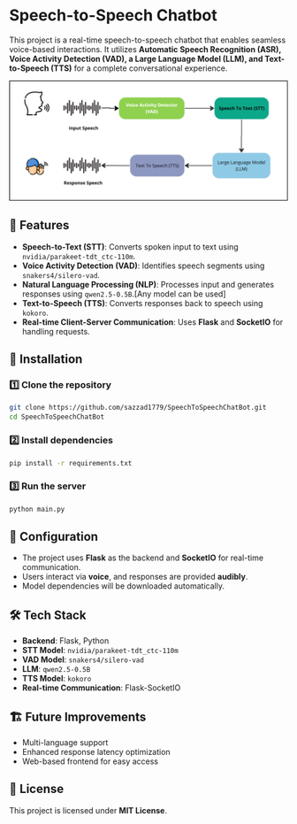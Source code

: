 # Speech-to-Speech Chatbot

This project is a real-time speech-to-speech chatbot that enables seamless voice-based interactions. It utilizes **Automatic Speech Recognition (ASR), Voice Activity Detection (VAD), a Large Language Model (LLM), and Text-to-Speech (TTS)** for a complete conversational experience.

![Speech to Speech ChatBot](media/speechtospeechChatbot_architecture.png)
## 🚀 Features
- **Speech-to-Text (STT)**: Converts spoken input to text using `nvidia/parakeet-tdt_ctc-110m`.
- **Voice Activity Detection (VAD)**: Identifies speech segments using `snakers4/silero-vad`.
- **Natural Language Processing (NLP)**: Processes input and generates responses using `qwen2.5-0.5B`.[Any model can be used]
- **Text-to-Speech (TTS)**: Converts responses back to speech using `kokoro`.
- **Real-time Client-Server Communication**: Uses **Flask** and **SocketIO** for handling requests.

## 📌 Installation

### 1️⃣ Clone the repository
```bash
git clone https://github.com/sazzad1779/SpeechToSpeechChatBot.git
cd SpeechToSpeechChatBot
```

### 2️⃣ Install dependencies
```bash
pip install -r requirements.txt
```

### 3️⃣ Run the server
```bash
python main.py
```

## 🔧 Configuration
- The project uses **Flask** as the backend and **SocketIO** for real-time communication.
- Users interact via **voice**, and responses are provided **audibly**.
- Model dependencies will be downloaded automatically.

## 🛠 Tech Stack
- **Backend**: Flask, Python
- **STT Model**: `nvidia/parakeet-tdt_ctc-110m`
- **VAD Model**: `snakers4/silero-vad`
- **LLM**: `qwen2.5-0.5B`
- **TTS Model**: `kokoro`
- **Real-time Communication**: Flask-SocketIO

## 🏗 Future Improvements
- Multi-language support
- Enhanced response latency optimization
- Web-based frontend for easy access

## 📜 License
This project is licensed under **MIT License**.
